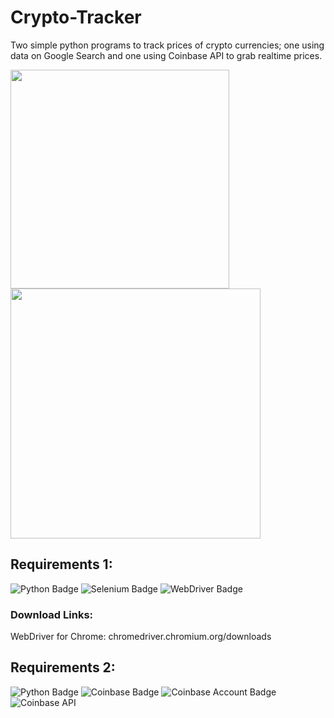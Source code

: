 # Crypto-Tracker 

Two simple python programs to track prices of crypto currencies; one using data on Google Search and one using Coinbase API to grab realtime prices. 

<p float="middle">
  <img src="https://media.giphy.com/media/VcxAqj4nww467vbOYQ/giphy.gif" width="350px"> 
  
  <img src="https://media.giphy.com/media/fSjbXEbRcxfYWlMQhI/giphy.gif" width="400px"> 
</p>


## Requirements 1:
![Python Badge](https://img.shields.io/badge/-python-blue)
![Selenium Badge](https://img.shields.io/badge/pip%20install-selenium-informational)
![WebDriver Badge](https://img.shields.io/badge/web%20driver-for%20chrome-important)
### Download Links:
WebDriver for Chrome: chromedriver.chromium.org/downloads

## Requirements 2:
![Python Badge](https://img.shields.io/badge/-python-blue)
![Coinbase Badge](https://img.shields.io/badge/pip%20install-coinbase-informational)
![Coinbase Account Badge](https://img.shields.io/badge/coinbase-account-important)
![Coinbase API](https://img.shields.io/badge/generate-API%20KEY-success)
